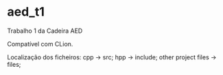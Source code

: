 # aed_t1
Trabalho 1 da Cadeira AED

Compatível com CLion.

Localização dos ficheiros:
cpp -> src;
hpp -> include;
other project files -> files;
